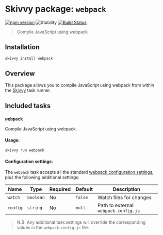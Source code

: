 # Skivvy package: `webpack`

[![npm version](https://img.shields.io/npm/v/@skivvy/skivvy-package-webpack.svg)](https://www.npmjs.com/package/@skivvy/skivvy-package-webpack)
![Stability](https://img.shields.io/badge/stability-stable-brightgreen.svg)
[![Build Status](https://travis-ci.org/skivvyjs/skivvy-package-webpack.svg?branch=master)](https://travis-ci.org/skivvyjs/skivvy-package-webpack)

> Compile JavaScript using webpack


## Installation

```bash
skivvy install webpack
```


## Overview

This package allows you to compile JavaScript using webpack from within the [Skivvy](https://www.npmjs.com/package/skivvy) task runner.


## Included tasks

### `webpack`

Compile JavaScript using webpack

#### Usage:

```bash
skivvy run webpack
```


#### Configuration settings:

The `webpack` task accepts all the standard [webpack configuration settings](http://webpack.github.io/docs/configuration.html), plus the following additional settings:

| Name | Type | Required | Default | Description |
| ---- | ---- | -------- | ------- | ----------- |
| `watch` | `boolean` | No | `false` | Watch files for changes |
| `config` | `string` | No | `null` | Path to external `webpack.config.js` |

> N.B. Any additional task settings will override the corresponding values in the `webpack.config.js` file.
